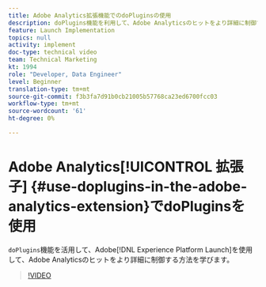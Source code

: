 ```yaml
---
title: Adobe Analytics拡張機能でのdoPluginsの使用
description: doPlugins機能を利用して、Adobe Analyticsのヒットをより詳細に制御するためにExperience Platform Launchを使用する方法を学びます。
feature: Launch Implementation
topics: null
activity: implement
doc-type: technical video
team: Technical Marketing
kt: 1994
role: "Developer, Data Engineer"
level: Beginner
translation-type: tm+mt
source-git-commit: f3b3fa7d91b0cb21005b57768ca23ed6700fcc03
workflow-type: tm+mt
source-wordcount: '61'
ht-degree: 0%

---
```



# Adobe Analytics[!UICONTROL 拡張子] {#use-doplugins-in-the-adobe-analytics-extension}でdoPluginsを使用

`doPlugins`機能を活用して、Adobe[!DNL Experience Platform Launch]を使用して、Adobe Analyticsのヒットをより詳細に制御する方法を学びます。

>[!VIDEO](https://video.tv.adobe.com/v/25171?quality=12)
